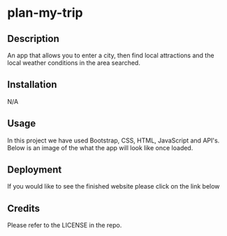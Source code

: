 # plan-my-trip


## Description

An app that allows you to enter a city, then find local attractions and the local weather conditions in the area searched.

## Installation

N/A

## Usage

In this project we have used Bootstrap, CSS, HTML, JavaScript and API's. Below is an image of the what the app will look like once loaded.

## Deployment

If you would like to see the finished website please click on the link below


## Credits

Please refer to the LICENSE in the repo.
